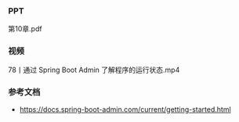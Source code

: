 ### PPT
第10章.pdf

### 视频
78丨通过 Spring Boot Admin 了解程序的运行状态.mp4

### 参考文档
* https://docs.spring-boot-admin.com/current/getting-started.html